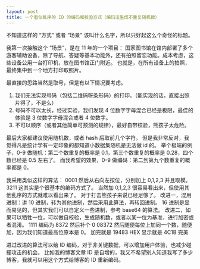 ```yaml
---
layout: post
title: 一个看似乱序的 ID 的编码和校验方式（编码法生成不重复随机数）
---
```


不知道这样的 “方式” 或者 “场景” 该叫什么名字，所以只好起这么个奇怪的标题。

我第一次接触这个 “场景”，是在 11 年的一个项目：
国家图书馆在馆内部署了多个游客辅助设备，除了导航、答疑等基本功能外，还有拍照留恋功能。成本考虑，这些设备公用一台打印机，放在图书馆正门附近。
也就是，在所有设备上的拍照，最终集中到一个地方打印取照片。

最直接的思路当然是取号，但是有以下情况要考虑。
1. 我们无法实现号码（包括二维码呀条形码）的打印。（能实现的话，直接出照片得了，不是么）
2. 号码不可以太长，经过实验，我们发现 4 位数字字母混合已经是极限，最佳的体验是 3 位数字字母混合或者 4 位数字。
3. 不可以顺序（或者其他简单可预测的规律），最好自带校验，熊孩子太危险。

最后大家都建议使用随机数，或者 hash 后取前几个字符。
但是我非常反对，我觉得凡是统计学有一定印象的都知道小数据集随机是无法做 id 的。
举个极端的例子，0-9 做随机：第二个数重复的概率是 0.1，第三个数重复的概率是 0.28，四个数已经是 0.5 左右了。
而我希望的效果，0-9 做编码：第二到第九个数重复的概率都是 0。

我采用类似这样的算法：
	0001
	然后从右向左按位，分别加上 0,1,2,3 并且取模。
	3211
	这其实是个很基本的编码方式了。
	当然加 0,1,2,3 很容易看出来，但使用其他乱序的方式就难以看出来了。
	对于打击熊孩子来说已经足够了。
改进一，混用进制：讲 10 进制，转为其他进制，然后采用此算法，再转回进制。
	16 进制是显而易见的，但其实我们可以自定义一些进制，参考 base64 的算法。
改进二，如果可以牺牲一位，可以做自校验，生成随机数，或者以某一位为基准，进行加密或者混淆。
	1111
	编码为
	8372
	然后补个 0
	08372
	然后随便每位上加同一个数，随便加，因为我们知道最高位原本是 0。
	加完就是
	19483
	HEX 显示就是
	4C1B
	完美
	

进过改进的算法可以给 ID 编码，对于非关键数据，可以增加用户体验，也减少碰撞攻击的机会。
比如我的博客文章 ID 是自增的，我又不希望别人知道我写了多少博客，我就可以用这个方式给博客的 ID 重新编码。